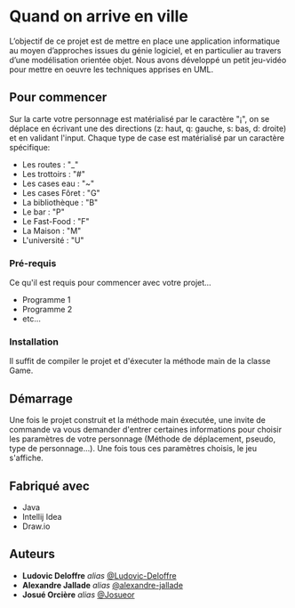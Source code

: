 # Quand on arrive en ville

L’objectif  de  ce  projet  est  de  mettre  en  place  une  application  informatique  au  moyen  d’approches issues du génie logiciel, et en particulier au travers d’une modélisation orientée objet.
Nous avons développé un petit jeu-vidéo pour mettre en oeuvre les techniques apprises en UML.

## Pour commencer

Sur la carte votre personnage est matérialisé par le caractère "¡", on se déplace en écrivant une des directions (z: haut, q: gauche, s: bas, d: droite) et en validant l'input.
Chaque type de case est matérialisé par un caractère spécifique:
- Les routes 		: "_"
- Les trottoirs 	: "#"
- Les cases eau		: "~"
- Les cases Fôret 	: "G"
- La bibliothèque 	: "B"
- Le bar 		: "P"
- Le Fast-Food		: "F"
- La Maison		: "M"
- L'université 		: "U"

### Pré-requis

Ce qu'il est requis pour commencer avec votre projet...

- Programme 1
- Programme 2
- etc...

### Installation

Il suffit de compiler le projet et d'éxecuter la méthode main de la classe Game.

## Démarrage

Une fois le projet construit et la méthode main éxecutée, une invite de commande va vous demander d'entrer certaines informations pour choisir les paramètres de votre personnage (Méthode de déplacement, pseudo, type de personnage...).
Une fois tous ces paramètres choisis, le jeu s'affiche.

## Fabriqué avec

* Java
* Intellij Idea
* Draw.io



## Auteurs

* **Ludovic Deloffre** _alias_ [@Ludovic-Deloffre](https://github.com/Ludovic-Deloffre)
* **Alexandre Jallade** _alias_ [@alexandre-jallade](https://github.com/alexandre-jallade)
* **Josué Orcière** _alias_ [@Josueor](https://github.com/Josueor)

